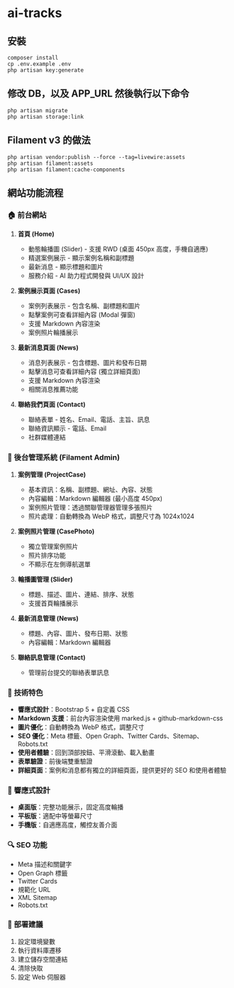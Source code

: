 # ai-tracks

## 安裝
```
composer install
cp .env.example .env
php artisan key:generate
```

## 修改 DB，以及 APP_URL 然後執行以下命令
```
php artisan migrate
php artisan storage:link
```

## Filament v3 的做法
```
php artisan vendor:publish --force --tag=livewire:assets
php artisan filament:assets
php artisan filament:cache-components
```

## 網站功能流程

### 🏠 **前台網站**
1. **首頁 (Home)**
   - 動態輪播圖 (Slider) - 支援 RWD (桌面 450px 高度，手機自適應)
   - 精選案例展示 - 顯示案例名稱和副標題
   - 最新消息 - 顯示標題和圖片
   - 服務介紹 - AI 助力程式開發與 UI/UX 設計

2. **案例展示頁面 (Cases)**
   - 案例列表展示 - 包含名稱、副標題和圖片
   - 點擊案例可查看詳細內容 (Modal 彈窗)
   - 支援 Markdown 內容渲染
   - 案例照片輪播展示

3. **最新消息頁面 (News)**
   - 消息列表展示 - 包含標題、圖片和發布日期
   - 點擊消息可查看詳細內容 (獨立詳細頁面)
   - 支援 Markdown 內容渲染
   - 相關消息推薦功能

4. **聯絡我們頁面 (Contact)**
   - 聯絡表單 - 姓名、Email、電話、主旨、訊息
   - 聯絡資訊顯示 - 電話、Email
   - 社群媒體連結

### 🔧 **後台管理系統 (Filament Admin)**
1. **案例管理 (ProjectCase)**
   - 基本資訊：名稱、副標題、網址、內容、狀態
   - 內容編輯：Markdown 編輯器 (最小高度 450px)
   - 案例照片管理：透過關聯管理器管理多張照片
   - 照片處理：自動轉換為 WebP 格式，調整尺寸為 1024x1024

2. **案例照片管理 (CasePhoto)**
   - 獨立管理案例照片
   - 照片排序功能
   - 不顯示在左側導航選單

3. **輪播圖管理 (Slider)**
   - 標題、描述、圖片、連結、排序、狀態
   - 支援首頁輪播展示

4. **最新消息管理 (News)**
   - 標題、內容、圖片、發布日期、狀態
   - 內容編輯：Markdown 編輯器

5. **聯絡訊息管理 (Contact)**
   - 管理前台提交的聯絡表單訊息

### 🎨 **技術特色**
- **響應式設計**：Bootstrap 5 + 自定義 CSS
- **Markdown 支援**：前台內容渲染使用 marked.js + github-markdown-css
- **圖片優化**：自動轉換為 WebP 格式，調整尺寸
- **SEO 優化**：Meta 標籤、Open Graph、Twitter Cards、Sitemap、Robots.txt
- **使用者體驗**：回到頂部按鈕、平滑滾動、載入動畫
- **表單驗證**：前後端雙重驗證
- **詳細頁面**：案例和消息都有獨立的詳細頁面，提供更好的 SEO 和使用者體驗

### 📱 **響應式設計**
- **桌面版**：完整功能展示，固定高度輪播
- **平板版**：適配中等螢幕尺寸
- **手機版**：自適應高度，觸控友善介面

### 🔍 **SEO 功能**
- Meta 描述和關鍵字
- Open Graph 標籤
- Twitter Cards
- 規範化 URL
- XML Sitemap
- Robots.txt

### 🚀 **部署建議**
1. 設定環境變數
2. 執行資料庫遷移
3. 建立儲存空間連結
4. 清除快取
5. 設定 Web 伺服器